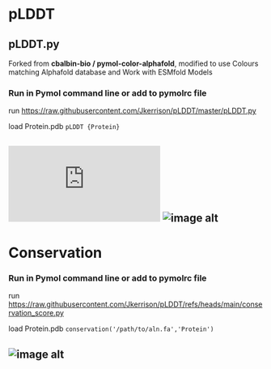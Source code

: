 # pLDDT

## pLDDT.py
Forked from **cbalbin-bio / pymol-color-alphafold**, modified to use Colours matching Alphafold database and Work with ESMfold Models 

### Run in Pymol command line or add to pymolrc file
run https://raw.githubusercontent.com/Jkerrison/pLDDT/master/pLDDT.py

load Protein.pdb
```pLDDT {Protein}```

![image alt](https://github.com/Jkerrison/pLDDT/blob/main/pLDDT.pdf?raw=true)
![image alt](https://github.com/Jkerrison/pLDDT/blob/main/pLDDT.png?raw=true)
---

# Conservation

### Run in Pymol command line or add to pymolrc file
run https://raw.githubusercontent.com/Jkerrison/pLDDT/refs/heads/main/conservation_score.py

load Protein.pdb
```conservation('/path/to/aln.fa','Protein') ```


![image alt](https://github.com/Jkerrison/pLDDT/blob/main/conservation.png?raw=true)
---
